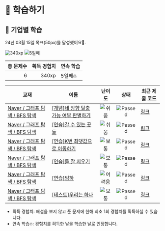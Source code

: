 # 📖 학습하기

## 🚀 기업별 학습
24년 03월 15일 목표(50px)를 달성했어요🥳.

![340xp](https://img.shields.io/badge/EXP-340xp-%235cb85c.svg?for-the-badge)
![5일째](https://img.shields.io/badge/연속학습-5일째-%23E34F26.svg?for-the-badge)

|총 문제수|획득 경험치|연속 학습|
|---:|---:|---|
6|340xp|5일째🔥|

|교재|이름|난이도|상태|최근 제출 코드|
|---|---|:---:|:---:|---|
|[Naver / 그래프 탐색 / BFS 탐색](https://www.codetree.ai/missions?missionId=14)|[[개념]네 방향 탈출 가능 여부 판별하기](https://www.codetree.ai/missions/14/problems/determine-escapableness-with-4-ways)|![쉬움][easy]|![Passed][passed]|[링크](https://github.com/soomin9106/codetree-TILs/blob/main/240315/%EB%84%A4%20%EB%B0%A9%ED%96%A5%20%ED%83%88%EC%B6%9C%20%EA%B0%80%EB%8A%A5%20%EC%97%AC%EB%B6%80%20%ED%8C%90%EB%B3%84%ED%95%98%EA%B8%B0/determine-escapableness-with-4-ways.py)|
|[Naver / 그래프 탐색 / BFS 탐색](https://www.codetree.ai/missions?missionId=14)|[[연습]갈 수 있는 곳들](https://www.codetree.ai/missions/14/problems/places-can-go)|![쉬움][easy]|![Passed][passed]|[링크](https://github.com/soomin9106/codetree-TILs/blob/main/240315/%EA%B0%88%20%EC%88%98%20%EC%9E%88%EB%8A%94%20%EA%B3%B3%EB%93%A4/places-can-go.py)|
|[Naver / 그래프 탐색 / BFS 탐색](https://www.codetree.ai/missions?missionId=14)|[[연습]K번 최댓값으로 이동하기](https://www.codetree.ai/missions/14/problems/move-to-max-k-times)|![보통][medium]|![Passed][passed]|[링크](https://github.com/soomin9106/codetree-TILs/blob/main/240315/K%EB%B2%88%20%EC%B5%9C%EB%8C%93%EA%B0%92%EC%9C%BC%EB%A1%9C%20%EC%9D%B4%EB%8F%99%ED%95%98%EA%B8%B0/move-to-max-k-times.py)|
|[Naver / 그래프 탐색 / BFS 탐색](https://www.codetree.ai/missions?missionId=14)|[[연습]돌 잘 치우기](https://www.codetree.ai/missions/14/problems/clear-stones-well)|![보통][medium]|![Passed][passed]|[링크](https://github.com/soomin9106/codetree-TILs/blob/main/240315/%EB%8F%8C%20%EC%9E%98%20%EC%B9%98%EC%9A%B0%EA%B8%B0/clear-stones-well.py)|
|[Naver / 그래프 탐색 / BFS 탐색](https://www.codetree.ai/missions?missionId=14)|[[연습]빙하](https://www.codetree.ai/missions/14/problems/glacier)|![어려움][hard]|![Passed][passed]|[링크](https://github.com/soomin9106/codetree-TILs/blob/main/240315/%EB%B9%99%ED%95%98/glacier.py)|
|[Naver / 그래프 탐색 / BFS 탐색](https://www.codetree.ai/missions?missionId=14)|[[테스트]우리는 하나](https://www.codetree.ai/missions/14/problems/we-are-the-one)|![보통][medium]|![Passed][passed]|[링크](https://github.com/soomin9106/codetree-TILs/blob/main/240315/%EC%9A%B0%EB%A6%AC%EB%8A%94%20%ED%95%98%EB%82%98/we-are-the-one.py)|


* 획득 경험치: 해설을 보지 않고 푼 문제에 한해 최초 1회 경험치를 획득하실 수 있습니다.
* 연속 학습🔥: 경험치를 획득한 날을 학습한 날로 인정합니다.










[b5]: https://img.shields.io/badge/Bronze_5-%235D3E31.svg
[b4]: https://img.shields.io/badge/Bronze_4-%235D3E31.svg
[b3]: https://img.shields.io/badge/Bronze_3-%235D3E31.svg
[b2]: https://img.shields.io/badge/Bronze_2-%235D3E31.svg
[b1]: https://img.shields.io/badge/Bronze_1-%235D3E31.svg
[s5]: https://img.shields.io/badge/Silver_5-%23394960.svg
[s4]: https://img.shields.io/badge/Silver_4-%23394960.svg
[s3]: https://img.shields.io/badge/Silver_3-%23394960.svg
[s2]: https://img.shields.io/badge/Silver_2-%23394960.svg
[s1]: https://img.shields.io/badge/Silver_1-%23394960.svg
[g5]: https://img.shields.io/badge/Gold_5-%23FFC433.svg
[g4]: https://img.shields.io/badge/Gold_4-%23FFC433.svg
[g3]: https://img.shields.io/badge/Gold_3-%23FFC433.svg
[g2]: https://img.shields.io/badge/Gold_2-%23FFC433.svg
[g1]: https://img.shields.io/badge/Gold_1-%23FFC433.svg
[p5]: https://img.shields.io/badge/Platinum_5-%2376DDD8.svg
[p4]: https://img.shields.io/badge/Platinum_4-%2376DDD8.svg
[p3]: https://img.shields.io/badge/Platinum_3-%2376DDD8.svg
[p2]: https://img.shields.io/badge/Platinum_2-%2376DDD8.svg
[p1]: https://img.shields.io/badge/Platinum_1-%2376DDD8.svg
[passed]: https://img.shields.io/badge/Passed-%23009D27.svg
[failed]: https://img.shields.io/badge/Failed-%23D24D57.svg
[easy]: https://img.shields.io/badge/쉬움-%235cb85c.svg?for-the-badge
[medium]: https://img.shields.io/badge/보통-%23FFC433.svg?for-the-badge
[hard]: https://img.shields.io/badge/어려움-%23D24D57.svg?for-the-badge